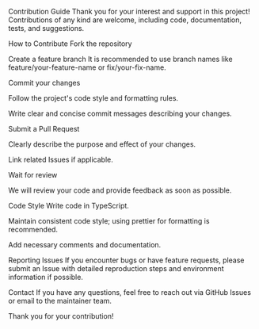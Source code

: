 Contribution Guide
Thank you for your interest and support in this project! Contributions of any kind are welcome, including code, documentation, tests, and suggestions.

How to Contribute
Fork the repository

Create a feature branch
It is recommended to use branch names like feature/your-feature-name or fix/your-fix-name.

Commit your changes

Follow the project's code style and formatting rules.

Write clear and concise commit messages describing your changes.

Submit a Pull Request

Clearly describe the purpose and effect of your changes.

Link related Issues if applicable.

Wait for review

We will review your code and provide feedback as soon as possible.

Code Style
Write code in TypeScript.

Maintain consistent code style; using prettier for formatting is recommended.

Add necessary comments and documentation.

Reporting Issues
If you encounter bugs or have feature requests, please submit an Issue with detailed reproduction steps and environment information if possible.

Contact
If you have any questions, feel free to reach out via GitHub Issues or email to the maintainer team.

Thank you for your contribution!
